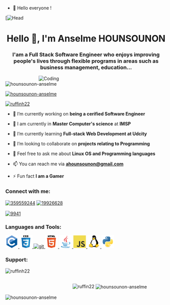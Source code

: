 - 👋 Hello everyone !

[![Head](https://lh5.googleusercontent.com/EAEEe1LMqHhCWhuMfIrmcKV8G7VF9mg0uYs3pcfs2Y8-jo73WYky--Vx5dYOWrYHZgmYVPWgq0fjM60nGqATgaKkq96rpoM26erO-dzmx_sRfZRg2Ot2xi9tHy6I_LR6kRHQl4tn)
<h1 align="center">Hello 👋, I'm Anselme HOUNSOUNON</h1>
<h3 align="center">
I'am a Full Stack Software Engineer who enjoys improving people's lives through flexible programs in areas such as business management, education...</h3>
<img align="right" alt="Coding" width="400" src="https://blog.anybox.fr/content/images/2019/07/render1563526425537.gif">


<p align="left"> <img src="https://komarev.com/ghpvc/?username=anselme-hounsounon&label=Profile%20views&color=0e75b6&style=flat" alt="hounsounon-anselme" /> </p>

<p align="left"> <a href="https://github.com/ryo-ma/github-profile-trophy"><img src="https://github-profile-trophy.vercel.app/?username=hounsounon-anselme" alt="hounsounon-anselme" /></a> </p>

<p align="left"> <a href="https://twitter.com/ruffinh22" target="blank"><img src="https://img.shields.io/twitter/follow/ruffinh22?logo=twitter&style=for-the-badge" alt="ruffinh22" /></a> </p>

- 🔭 I’m currently working on **being a cerified Software Engineer**

- 🌱 I am currently in **Master Computer's science** at **IMSP**

- 🌱 I’m currently learning **Full-stack Web Development at Udcity**

- 👯 I’m looking to collaborate on **projects relating to Programming**

- 💬 Feel free to ask me about **Linux OS and Programming languages**

- 📫 You can reach me via **ahounsounon@gmail.com**

- ⚡ Fun fact **I am a Gamer**


<h3 align="left">Connect with me:</h3>
<p align="left">
<a href="https://www.linkedin.com/in/anselme-hounsounon-841131217/" target="blank"><img align="center" src="https://raw.githubusercontent.com/rahuldkjain/github-profile-readme-generator/master/src/images/icons/Social/linked-in-alt.svg" alt="359559244" height="30" width="40" /></a>
<a href="https://stackoverflow.com/users/20338811/anselme92" target="blank"><img align="center" src="https://raw.githubusercontent.com/rahuldkjain/github-profile-readme-generator/master/src/images/icons/Social/stack-overflow.svg" alt="19926628" height="30" width="40" /></a>

<a href="https://wa.me/22996092246" target="blank"><img align="center" src="https://raw.githubusercontent.com/rahuldkjain/github-profile-readme-generator/master/src/images/icons/Social/whatsapp.svg" alt="9941" height="30" width="40" /></a>

</p>


<h3 align="left">Languages and Tools:</h3>
<p align="left"> <a href="https://www.cprogramming.com/" target="_blank" rel="noreferrer"> <img src="https://raw.githubusercontent.com/devicons/devicon/master/icons/c/c-original.svg" alt="c" width="40" height="40"/> </a> <a href="https://www.w3schools.com/css/" target="_blank" rel="noreferrer"> <img src="https://raw.githubusercontent.com/devicons/devicon/master/icons/css3/css3-original-wordmark.svg" alt="css3" width="40" height="40"/> </a> <a href="https://git-scm.com/" target="_blank" rel="noreferrer"> <img src="https://www.vectorlogo.zone/logos/git-scm/git-scm-icon.svg" alt="git" width="40" height="40"/> </a> <a href="https://www.w3.org/html/" target="_blank" rel="noreferrer"> <img src="https://raw.githubusercontent.com/devicons/devicon/master/icons/html5/html5-original-wordmark.svg" alt="html5" width="40" height="40"/> </a> <a href="https://www.java.com" target="_blank" rel="noreferrer"> <img src="https://raw.githubusercontent.com/devicons/devicon/master/icons/java/java-original.svg" alt="java" width="40" height="40"/> </a> <a href="https://developer.mozilla.org/en-US/docs/Web/JavaScript" target="_blank" rel="noreferrer"> <img src="https://raw.githubusercontent.com/devicons/devicon/master/icons/javascript/javascript-original.svg" alt="javascript" width="40" height="40"/> </a> <a href="https://www.linux.org/" target="_blank" rel="noreferrer"> <img src="https://raw.githubusercontent.com/devicons/devicon/master/icons/linux/linux-original.svg" alt="linux" width="40" height="40"/> </a> <a href="https://www.python.org" target="_blank" rel="noreferrer"> <img src="https://raw.githubusercontent.com/devicons/devicon/master/icons/python/python-original.svg" alt="python" width="40" height="40"/> </a> </p>

<h3 align="left">Support:</h3>
<p><a href="https://www.buymeacoffee.com/hounsounon-anselme"> <img align="left" src="https://cdn.buymeacoffee.com/buttons/v2/default-yellow.png" height="50" width="210" alt="ruffinh22" /></a></p><br><br>

<p><img align="left" src="https://github-readme-stats.vercel.app/api/top-langs?username=hounsounon-anselme&show_icons=true&locale=en&layout=compact" alt="ruffin22" /></p>

<p>&nbsp;<img align="center" src="https://github-readme-stats.vercel.app/api?username=hounsounon-anselme&show_icons=true&locale=en" alt="hounsounon-anselme" /></p>

<p><img align="center" src="https://github-readme-streak-stats.herokuapp.com/?user=hounsounon-anselme&" alt="hounsounon-anselme" /></p>





<!---
hounsounon-anselme/hounsounon-anselme is a ✨ special ✨ repository because its `README.md` (this file) appears on your GitHub profile.
--->
